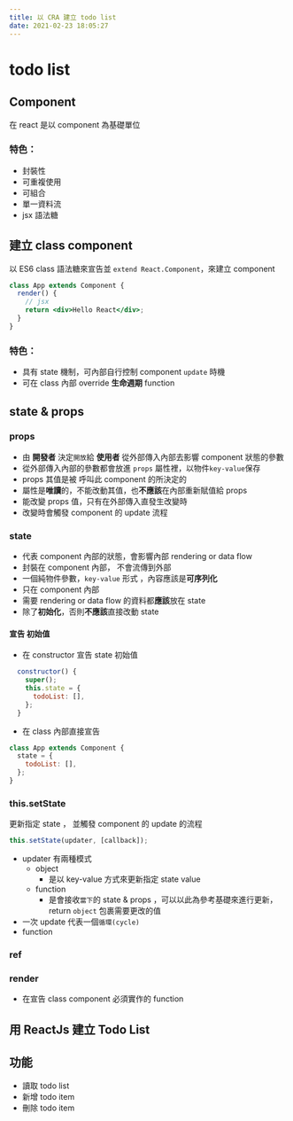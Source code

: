 ```yaml
---
title: 以 CRA 建立 todo list
date: 2021-02-23 18:05:27
---
```


# todo list

## Component
在 react 是以 component 為基礎單位

### 特色：
- 封裝性
- 可重複使用
- 可組合
- 單一資料流
- jsx 語法糖

## 建立 class component
以 ES6 class 語法糖來宣告並 `extend React.Component`，來建立 component

```jsx
class App extends Component {
  render() {
    // jsx
    return <div>Hello React</div>;
  }
}
```

### 特色：
- 具有 state 機制，可內部自行控制 component `update` 時機
- 可在 class 內部 override **生命週期** function

## state & props

### props
- 由 **開發者** 決定`開放`給 **使用者** 從外部傳入內部去影響 component 狀態的參數
- 從外部傳入內部的參數都會放進 `props` 屬性裡，以物件`key-value`保存
- props 其值是被 呼叫此 component 的所決定的
- 屬性是**唯讀**的，不能改動其值，也**不應該**在內部重新賦值給 props
- 能改變 props 值，只有在外部傳入直發生改變時
- 改變時會觸發 component 的 update 流程

### state
- 代表 component 內部的狀態，會影響內部 rendering or data flow
- 封裝在 component 內部， 不會流傳到外部
- 一個純物件參數，`key-value` 形式 ，內容應該是**可序列化**
- 只在 component 內部
- 需要 rendering or data flow 的資料都**應該**放在 state
- 除了**初始化**，否則**不應該**直接改動 state

#### 宣告 初始值
- 在 constructor 宣告 state 初始值

```js
  constructor() {
    super();
    this.state = {
      todoList: [],
    };
  }
```

- 在 class 內部直接宣告

```js
class App extends Component {
  state = {
    todoList: [],
  };
}
```

### this.setState
更新指定 state ， 並觸發 component 的 update 的流程

```js
this.setState(updater, [callback]);
```
- updater 有兩種模式
    - object 
        - 是以 key-value 方式來更新指定 state value
    - function
        - 是會接收`當下`的 state & props ，可以以此為參考基礎來進行更新， return `object` 包裹需要更改的值 
- 一次 update 代表一個`循環(cycle)` 
- function 

### ref

### render
- 在宣告 class component 必須實作的 function


## 用 ReactJs 建立 Todo List

## 功能
- 讀取 todo list
- 新增 todo item
- 刪除 todo item